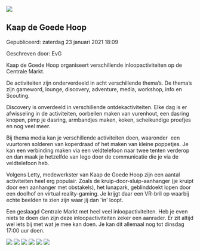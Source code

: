 


![](https://nawaka.scouting.nl/images/articles/201808012-rvv-centrale004.jpg)


Kaap de Goede Hoop
-------------------





 Gepubliceerd: zaterdag 23 januari 2021 18:09
   

 Geschreven door: EvG
   




 Kaap de Goede Hoop organiseert verschillende inloopactiviteiten op de Centrale Markt.
 



 De activiteiten zijn onderverdeeld in acht verschillende thema’s. De thema’s zijn gameword, lounge, discovery, adventure, media, workshop, info en Scouting.
 



 Discovery is onverdeeld in verschillende ontdekactiviteiten. Elke dag is er afwisseling in de activiteiten, oorbellen maken van vurenhout, een dasring knopen, pimp je dasring, armbandjes maken, koken, scheikundige proefjes en nog veel meer.
 



 Bij thema media kan je verschillende activiteiten doen, waaronder  een vuurtoren solderen van koperdraad of het maken van kleine poppetjes. Je kan een verbinding maken via een veldtelefoon naar twee tenten verderop en dan maak je hetzelfde van lego door de communicatie die je via de veldtelefoon heb.
 



 Volgens Letty, medewerkster van Kaap de Goede Hoop zijn een aantal activiteiten heel erg populair. Zoals de kruip-door-sluip-aanhanger (je kruipt door een aanhanger met obstakels), het lunapark, geblinddoekt lopen door een doolhof en virtual reality-gaming. Je krijgt daar een VR-bril op waarbij echte beelden te zien zijn waar jij dan 'in' loopt.
 



 Een geslaagd Centrale Markt met heel veel inloopactiviteiten. Heb je even niets te doen dan zijn deze inloopactiviteiten zeker een aanrader. Er zit altijd wel iets bij met wat je mee kan doen. Je kan dit allemaal nog tot dinsdag 17:00 uur doen.
 






![](https://nawaka.scouting.nl/images/articles/20180808-rvv-markt021.jpg)
![](https://nawaka.scouting.nl/images/articles/20180809-rvv-grotemarkt004.jpg)
![](https://nawaka.scouting.nl/images/articles/20180809-rvv-grotemarkt007.jpg)
![](https://nawaka.scouting.nl/images/articles/20180809-rvv-grotemarkt009.jpg)
![](https://nawaka.scouting.nl/images/articles/20180809-rvv-grotemarkt015.jpg)
![](https://nawaka.scouting.nl/images/articles/20180809-rvv-grotemarkt016.jpg)



